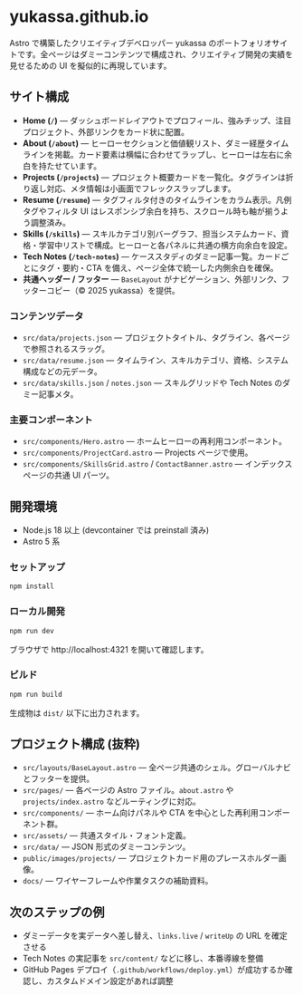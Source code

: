 # yukassa.github.io

Astro で構築したクリエイティブデベロッパー yukassa のポートフォリオサイトです。全ページはダミーコンテンツで構成され、クリエイティブ開発の実績を見せるための UI を擬似的に再現しています。

## サイト構成

- **Home (`/`)** — ダッシュボードレイアウトでプロフィール、強みチップ、注目プロジェクト、外部リンクをカード状に配置。
- **About (`/about`)** — ヒーローセクションと価値観リスト、ダミー経歴タイムラインを掲載。カード要素は横幅に合わせてラップし、ヒーローは左右に余白を持たせています。
- **Projects (`/projects`)** — プロジェクト概要カードを一覧化。タグラインは折り返し対応、メタ情報は小画面でフレックスラップします。
- **Resume (`/resume`)** — タグフィルタ付きのタイムラインをカラム表示。凡例タグやフィルタ UI はレスポンシブ余白を持ち、スクロール時も軸が揃うよう調整済み。
- **Skills (`/skills`)** — スキルカテゴリ別バーグラフ、担当システムカード、資格・学習中リストで構成。ヒーローと各パネルに共通の横方向余白を設定。
- **Tech Notes (`/tech-notes`)** — ケーススタディのダミー記事一覧。カードごとにタグ・要約・CTA を備え、ページ全体で統一した内側余白を確保。
- **共通ヘッダー / フッター** — `BaseLayout` がナビゲーション、外部リンク、フッターコピー（© 2025 yukassa）を提供。

### コンテンツデータ

- `src/data/projects.json` — プロジェクトタイトル、タグライン、各ページで参照されるスラッグ。
- `src/data/resume.json` — タイムライン、スキルカテゴリ、資格、システム構成などの元データ。
- `src/data/skills.json` / `notes.json` — スキルグリッドや Tech Notes のダミー記事メタ。

### 主要コンポーネント

- `src/components/Hero.astro` — ホームヒーローの再利用コンポーネント。
- `src/components/ProjectCard.astro` — Projects ページで使用。
- `src/components/SkillsGrid.astro` / `ContactBanner.astro` — インデックスページの共通 UI パーツ。

## 開発環境

- Node.js 18 以上 (devcontainer では preinstall 済み)
- Astro 5 系

### セットアップ

```sh
npm install
```

### ローカル開発

```sh
npm run dev
```

ブラウザで http://localhost:4321 を開いて確認します。

### ビルド

```sh
npm run build
```

生成物は `dist/` 以下に出力されます。

## プロジェクト構成 (抜粋)

- `src/layouts/BaseLayout.astro` — 全ページ共通のシェル。グローバルナビとフッターを提供。
- `src/pages/` — 各ページの Astro ファイル。`about.astro` や `projects/index.astro` などルーティングに対応。
- `src/components/` — ホーム向けパネルや CTA を中心とした再利用コンポーネント群。
- `src/assets/` — 共通スタイル・フォント定義。
- `src/data/` — JSON 形式のダミーコンテンツ。
- `public/images/projects/` — プロジェクトカード用のプレースホルダー画像。
- `docs/` — ワイヤーフレームや作業タスクの補助資料。

## 次のステップの例

- ダミーデータを実データへ差し替え、`links.live` / `writeUp` の URL を確定させる
- Tech Notes の実記事を `src/content/` などに移し、本番導線を整備
- GitHub Pages デプロイ（`.github/workflows/deploy.yml`）が成功するか確認し、カスタムドメイン設定があれば調整
